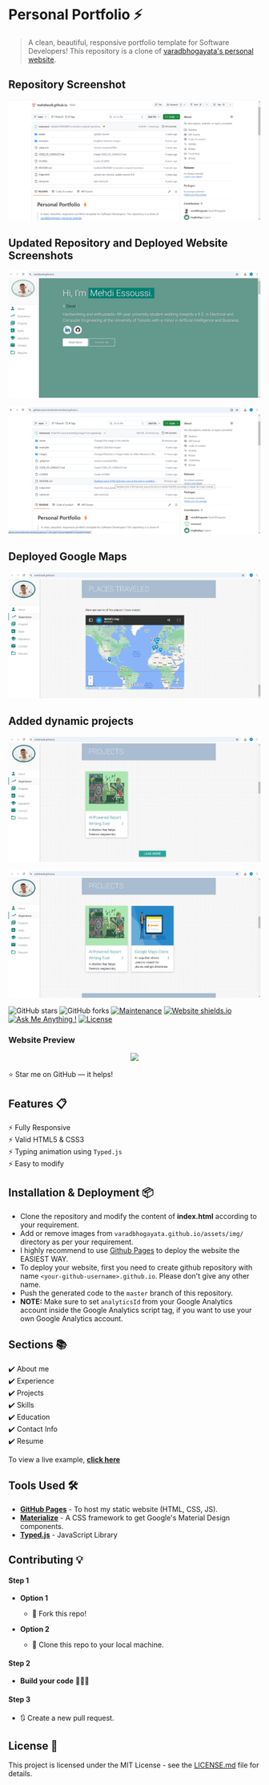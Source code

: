 # Personal Portfolio ⚡️ 
> A clean, beautiful, responsive portfolio template for Software Developers!
>This repository is a clone of [varadbhogayata's personal website](https://github.com/varadbhogayata/varadbhogayata.github.io).

## Repository Screenshot
<p align="center"> 
  <kbd>
    <img src="./images/screenshot1.png.png">
  </a>
  </kbd>
</p>

## Updated Repository and Deployed Website Screenshots
<p align="center"> 
  <kbd>
    <img src="./images/Screenshot 2024-09-19 224804.png">
  </a>
  </kbd>
</p>
<p align="center"> 
  <kbd>
    <img src="./images/Screenshot 2024-09-19 224918.png">
  </a>
  </kbd>
</p>

## Deployed Google Maps
<p align="center"> 
  <kbd>
    <img src="./images/Screenshot 2024-09-20 002347.png">
  </a>
  </kbd>
</p>

## Added dynamic projects
<p align="center"> 
  <kbd>
    <img src="./images/Screenshot 2024-09-20 122007.png">
  </a>
  </kbd>
</p>
<p align="center"> 
  <kbd>
    <img src="./images/Screenshot 2024-09-20 122020.png">
  </a>
  </kbd>
</p>




![GitHub stars](https://img.shields.io/github/stars/varadbhogayata/varadbhogayata.github.io) 
![GitHub forks](https://img.shields.io/github/forks/varadbhogayata/varadbhogayata.github.io)
[![Maintenance](https://img.shields.io/badge/maintained-yes-green.svg)](https://github.com/varadbhogayata/varadbhogayata.github.io/commits/master)
[![Website shields.io](https://img.shields.io/badge/website-up-yellow)](http://varadbhogayata.github.io/)
[![Ask Me Anything !](https://img.shields.io/badge/ask%20me-linkedin-1abc9c.svg)](https://www.linkedin.com/in/varadbhogayata/)
[![License](http://img.shields.io/:license-mit-blue.svg?style=flat-square)](http://badges.mit-license.org)

### Website Preview
<p align="center"> 
  <kbd>
    <a href="https://varadbhogayata.github.io" target="_blank"><img src="examples/preview.gif">
  </a>
  </kbd>
</p>

:star: Star me on GitHub — it helps!

## Features 📋
⚡️ Fully Responsive\
⚡️ Valid HTML5 & CSS3\
⚡️ Typing animation using `Typed.js`\
⚡️ Easy to modify

## Installation & Deployment 📦
- Clone the repository and modify the content of <b>index.html</b> according to your requirement.
- Add or remove images from `varadbhogayata.github.io/assets/img/` directory as per your requirement.
- I highly recommend to use [Github Pages](https://create-react-app.dev/docs/deployment/#github-pages) to deploy the website the EASIEST WAY.
- To deploy your website, first you need to create github repository with name `<your-github-username>.github.io`. Please don't give any other name.
- Push the generated code to the `master` branch of this repository.
- <b>NOTE:</b> Make sure to set `analyticsId` from your Google Analytics account inside the Google Analytics script tag, if you want to use your own Google Analytics account.

## Sections 📚
✔️ About me\
✔️ Experience\
✔️ Projects \
✔️ Skills \
✔️ Education\
✔️ Contact Info\
✔️ Resume

To view a live example, **[click here](https://varadbhogayata.github.io/)**

## Tools Used 🛠️
* [<b>GitHub Pages</b>](https://create-react-app.dev/docs/deployment/#github-pages) - To host my static website (HTML, CSS, JS).
* [<b>Materialize</b>](https://materializecss.com/) - A CSS framework to get Google's Material Design components.
* [<b>Typed.js</b>](https://mattboldt.com/demos/typed-js/) - JavaScript Library

## Contributing 💡
#### Step 1

- **Option 1**
    - 🍴 Fork this repo!

- **Option 2**
    - 👯 Clone this repo to your local machine.


#### Step 2

- **Build your code** 🔨🔨🔨

#### Step 3

- 🔃 Create a new pull request.

## License 📄
This project is licensed under the MIT License - see the [LICENSE.md](./LICENSE) file for details.
